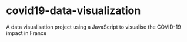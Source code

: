 # covid19-data-visualization
A data visualisation project using a JavaScript to visualise the COVID-19 impact in France 
